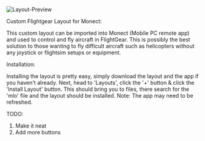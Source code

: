 ![Layout-Preview](https://i.imgur.com/8gO699O.jpeg)

Custom Flightgear Layout for Monect:

This custom layout can be imported into Monect (Mobile PC remote app) and used to control and fly aircraft in FlightGear. This is possibly the best solution to those wanting to fly difficult aircraft such as helicopters without any joystick or flightsim setups or equipment.

Installation:

Installing the layout is pretty easy, simply download the layout and the app if you haven't already. Next, head to 'Layouts', click the '+' button & click the 'Install Layout' button. This should bring you to files, there search for the 'mlo' file and the layout should be installed. Note: The app may need to be refreshed.

TODO:
1. Make it neat
2. Add more buttons

